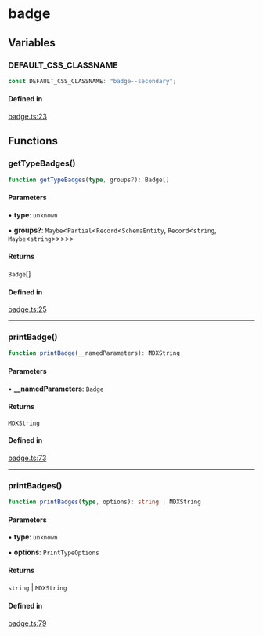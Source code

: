 # badge

## Variables

### DEFAULT\_CSS\_CLASSNAME

```ts
const DEFAULT_CSS_CLASSNAME: "badge--secondary";
```

#### Defined in

[badge.ts:23](https://github.com/graphql-markdown/graphql-markdown/blob/main/packages/printer-legacy/src/badge.ts#L23)

## Functions

### getTypeBadges()

```ts
function getTypeBadges(type, groups?): Badge[]
```

#### Parameters

• **type**: `unknown`

• **groups?**: `Maybe`\<`Partial`\<`Record`\<`SchemaEntity`, `Record`\<`string`, `Maybe`\<`string`\>\>\>\>\>

#### Returns

`Badge`[]

#### Defined in

[badge.ts:25](https://github.com/graphql-markdown/graphql-markdown/blob/main/packages/printer-legacy/src/badge.ts#L25)

***

### printBadge()

```ts
function printBadge(__namedParameters): MDXString
```

#### Parameters

• **\_\_namedParameters**: `Badge`

#### Returns

`MDXString`

#### Defined in

[badge.ts:73](https://github.com/graphql-markdown/graphql-markdown/blob/main/packages/printer-legacy/src/badge.ts#L73)

***

### printBadges()

```ts
function printBadges(type, options): string | MDXString
```

#### Parameters

• **type**: `unknown`

• **options**: `PrintTypeOptions`

#### Returns

`string` \| `MDXString`

#### Defined in

[badge.ts:79](https://github.com/graphql-markdown/graphql-markdown/blob/main/packages/printer-legacy/src/badge.ts#L79)
